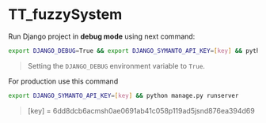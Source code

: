 # TT_fuzzySystem

Run Django project in **debug mode** using next command:

```bash
export DJANGO_DEBUG=True && export DJANGO_SYMANTO_API_KEY=[key] && python manage.py runserver
```

> Setting the `DJANGO_DEBUG` environment variable to `True`.

For production use this command

```bash
export DJANGO_SYMANTO_API_KEY=[key] && python manage.py runserver
```

> [key] = 6dd8dcb6acmsh0ae0691ab41c058p119ad5jsnd876ea394d69
